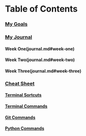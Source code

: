 # Table of Contents

### [My Goals](goals.md)

### [My Journal](journal.md)
####    Week One(journal.md#week-one)
####    Week Two(journal.md#week-two)
####    Week Three(journal.md#week-three)

### [Cheat Sheet](Cheat_Sheet/cheat_sheet.md)
####    [Terminal Sortcuts](Terminal_Shortcuts.md)
####    [Terminal Commands](Terminal_Commands.md)
####    [Git Commands](Git_Commands.md)
####    [Python Commands](Python_Commands.md)
